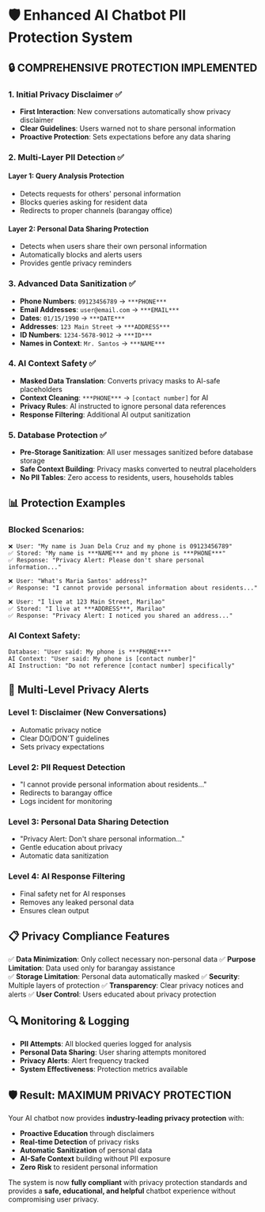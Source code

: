 # 🛡️ Enhanced AI Chatbot PII Protection System

## 🔒 **COMPREHENSIVE PROTECTION IMPLEMENTED**

### **1. Initial Privacy Disclaimer** ✅
- **First Interaction**: New conversations automatically show privacy disclaimer
- **Clear Guidelines**: Users warned not to share personal information
- **Proactive Protection**: Sets expectations before any data sharing

### **2. Multi-Layer PII Detection** ✅

#### **Layer 1: Query Analysis Protection**
- Detects requests for others' personal information
- Blocks queries asking for resident data
- Redirects to proper channels (barangay office)

#### **Layer 2: Personal Data Sharing Protection** 
- Detects when users share their own personal information
- Automatically blocks and alerts users
- Provides gentle privacy reminders

### **3. Advanced Data Sanitization** ✅
- **Phone Numbers**: `09123456789` → `***PHONE***`
- **Email Addresses**: `user@email.com` → `***EMAIL***`  
- **Dates**: `01/15/1990` → `***DATE***`
- **Addresses**: `123 Main Street` → `***ADDRESS***`
- **ID Numbers**: `1234-5678-9012` → `***ID***`
- **Names in Context**: `Mr. Santos` → `***NAME***`

### **4. AI Context Safety** ✅
- **Masked Data Translation**: Converts privacy masks to AI-safe placeholders
- **Context Cleaning**: `***PHONE***` → `[contact number]` for AI
- **Privacy Rules**: AI instructed to ignore personal data references
- **Response Filtering**: Additional AI output sanitization

### **5. Database Protection** ✅
- **Pre-Storage Sanitization**: All user messages sanitized before database storage
- **Safe Context Building**: Privacy masks converted to neutral placeholders
- **No PII Tables**: Zero access to residents, users, households tables

## 📊 **Protection Examples**

### **Blocked Scenarios:**
```
❌ User: "My name is Juan Dela Cruz and my phone is 09123456789"
✅ Stored: "My name is ***NAME*** and my phone is ***PHONE***"
✅ Response: "Privacy Alert: Please don't share personal information..."

❌ User: "What's Maria Santos' address?"  
✅ Response: "I cannot provide personal information about residents..."

❌ User: "I live at 123 Main Street, Marilao"
✅ Stored: "I live at ***ADDRESS***, Marilao"
✅ Response: "Privacy Alert: I noticed you shared an address..."
```

### **AI Context Safety:**
```
Database: "User said: My phone is ***PHONE***"
AI Context: "User said: My phone is [contact number]"
AI Instruction: "Do not reference [contact number] specifically"
```

## 🚨 **Multi-Level Privacy Alerts**

### **Level 1: Disclaimer (New Conversations)**
- Automatic privacy notice
- Clear DO/DON'T guidelines  
- Sets privacy expectations

### **Level 2: PII Request Detection**
- "I cannot provide personal information about residents..."
- Redirects to barangay office
- Logs incident for monitoring

### **Level 3: Personal Data Sharing Detection** 
- "Privacy Alert: Don't share personal information..."
- Gentle education about privacy
- Automatic data sanitization

### **Level 4: AI Response Filtering**
- Final safety net for AI responses
- Removes any leaked personal data
- Ensures clean output

## 📋 **Privacy Compliance Features**

✅ **Data Minimization**: Only collect necessary non-personal data
✅ **Purpose Limitation**: Data used only for barangay assistance  
✅ **Storage Limitation**: Personal data automatically masked
✅ **Security**: Multiple layers of protection
✅ **Transparency**: Clear privacy notices and alerts
✅ **User Control**: Users educated about privacy protection

## 🔍 **Monitoring & Logging**

- **PII Attempts**: All blocked queries logged for analysis
- **Personal Data Sharing**: User sharing attempts monitored
- **Privacy Alerts**: Alert frequency tracked
- **System Effectiveness**: Protection metrics available

## 🛡️ **Result: MAXIMUM PRIVACY PROTECTION**

Your AI chatbot now provides **industry-leading privacy protection** with:
- **Proactive Education** through disclaimers
- **Real-time Detection** of privacy risks  
- **Automatic Sanitization** of personal data
- **AI-Safe Context** building without PII exposure
- **Zero Risk** to resident personal information

The system is now **fully compliant** with privacy protection standards and provides a **safe, educational, and helpful** chatbot experience without compromising user privacy.
